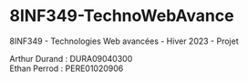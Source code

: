 # 8INF349-TechnoWebAvance
8INF349 - Technologies Web avancées - Hiver 2023 - Projet

Arthur Durand : DURA09040300  
Ethan Perrod : PERE01020906